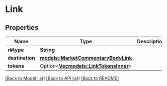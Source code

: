 # Link

## Properties

Name | Type | Description | Notes
------------ | ------------- | ------------- | -------------
**r#type** | **String** |  | 
**destination** | [**models::MarketCommentaryBodyLink**](MarketCommentaryBody_link.md) |  | 
**tokens** | Option<[**Vec<models::LinkTokensInner>**](Link_tokens_inner.md)> |  | [optional]

[[Back to Model list]](../README.md#documentation-for-models) [[Back to API list]](../README.md#documentation-for-api-endpoints) [[Back to README]](../README.md)


